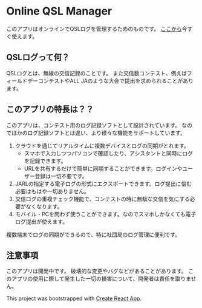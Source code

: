 # Online QSL Manager
このアプリはオンラインでQSLログを管理するためのものです。
[ここから](https://pages.tech-frodo.xyz/)今すぐ使えます。

## QSLログって何？
QSLログとは、無線の交信記録のことです。
また交信数コンテスト、例えばフィールドデーコンテストやALL JAのような大会で提出を求められることがあります。

## このアプリの特長は？？
このアプリは、コンテスト用のログ記録ソフトとして設計されています。
なのでほかのログ記録ソフトとは違い、より様々な機能をサポートしています。

1. クラウドを通じてリアルタイムに複数デバイスとログの同期がとれます。
   * スマホで入力しつつパソコンで確認したり、アシスタントと同時にログを記録できます。
   * URLを共有するだけで簡単に同期することができます。ログインやユーザー登録は一切不要です。
2. JARLの指定する電子ログの形式にエクスポートできます。ログ提出に悩む必要はもはや一切ありません。
3. 交信ログの重複チェック機能で、コンテストの時に無駄な交信を気にする必要がなくなります。
4. モバイル・PCを問わず使うことができます。なのでスマホしかなくても電子ログ提出が使えます。

複数端末でログの同期ができるので、特に社団局のログ管理に便利です。

## 注意事項
このアプリは開発中です。
破壊的な変更やバグなどがあることがあります。
このアプリの使用に際して発生した一切の損害について、開発者は責任を取りません。

This project was bootstrapped with [Create React App](https://github.com/facebook/create-react-app).
